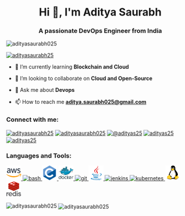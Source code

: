<h1 align="center">Hi 👋, I'm Aditya Saurabh</h1>
<h3 align="center">A passionate DevOps Engineer from India</h3>

<p align="left"> <img src="https://komarev.com/ghpvc/?username=adityasaurabh025&label=Profile%20views&color=0e75b6&style=flat" alt="adityasaurabh025" /> </p>

<p align="left"> <a href="https://twitter.com/adityasaurabh25" target="blank"><img src="https://img.shields.io/twitter/follow/adityasaurabh25?logo=twitter&style=for-the-badge" alt="adityasaurabh25" /></a> </p>

- 🌱 I’m currently learning **Blockchain and Cloud**

- 👯 I’m looking to collaborate on **Cloud and Open-Source**

- 💬 Ask me about **Devops**

- 📫 How to reach me **aditya.saurabh025@gmail.com**

<h3 align="left">Connect with me:</h3>
<p align="left">
<a href="https://twitter.com/adityasaurabh25" target="blank"><img align="center" src="https://raw.githubusercontent.com/rahuldkjain/github-profile-readme-generator/master/src/images/icons/Social/twitter.svg" alt="adityasaurabh25" height="30" width="40" /></a>
<a href="https://linkedin.com/in/adityasaurabh025" target="blank"><img align="center" src="https://raw.githubusercontent.com/rahuldkjain/github-profile-readme-generator/master/src/images/icons/Social/linked-in-alt.svg" alt="adityasaurabh025" height="30" width="40" /></a>
<a href="https://hashnode.com/@adityas25" target="blank"><img align="center" src="https://raw.githubusercontent.com/rahuldkjain/github-profile-readme-generator/master/src/images/icons/Social/hashnode.svg" alt="@adityas25" height="30" width="40" /></a>
<a href="https://www.hackerrank.com/adityas25" target="blank"><img align="center" src="https://raw.githubusercontent.com/rahuldkjain/github-profile-readme-generator/master/src/images/icons/Social/hackerrank.svg" alt="adityas25" height="30" width="40" /></a>
<a href="https://www.leetcode.com/adityas25" target="blank"><img align="center" src="https://raw.githubusercontent.com/rahuldkjain/github-profile-readme-generator/master/src/images/icons/Social/leet-code.svg" alt="adityas25" height="30" width="40" /></a>
</p>

<h3 align="left">Languages and Tools:</h3>
<p align="left"> <a href="https://aws.amazon.com" target="_blank" rel="noreferrer"> <img src="https://raw.githubusercontent.com/devicons/devicon/master/icons/amazonwebservices/amazonwebservices-original-wordmark.svg" alt="aws" width="40" height="40"/> </a> <a href="https://www.gnu.org/software/bash/" target="_blank" rel="noreferrer"> <img src="https://www.vectorlogo.zone/logos/gnu_bash/gnu_bash-icon.svg" alt="bash" width="40" height="40"/> </a> <a href="https://www.cprogramming.com/" target="_blank" rel="noreferrer"> <img src="https://raw.githubusercontent.com/devicons/devicon/master/icons/c/c-original.svg" alt="c" width="40" height="40"/> </a> <a href="https://www.docker.com/" target="_blank" rel="noreferrer"> <img src="https://raw.githubusercontent.com/devicons/devicon/master/icons/docker/docker-original-wordmark.svg" alt="docker" width="40" height="40"/> </a> <a href="https://git-scm.com/" target="_blank" rel="noreferrer"> <img src="https://www.vectorlogo.zone/logos/git-scm/git-scm-icon.svg" alt="git" width="40" height="40"/> </a> <a href="https://www.java.com" target="_blank" rel="noreferrer"> <img src="https://raw.githubusercontent.com/devicons/devicon/master/icons/java/java-original.svg" alt="java" width="40" height="40"/> </a> <a href="https://www.jenkins.io" target="_blank" rel="noreferrer"> <img src="https://www.vectorlogo.zone/logos/jenkins/jenkins-icon.svg" alt="jenkins" width="40" height="40"/> </a> <a href="https://kubernetes.io" target="_blank" rel="noreferrer"> <img src="https://www.vectorlogo.zone/logos/kubernetes/kubernetes-icon.svg" alt="kubernetes" width="40" height="40"/> </a> <a href="https://www.linux.org/" target="_blank" rel="noreferrer"> <img src="https://raw.githubusercontent.com/devicons/devicon/master/icons/linux/linux-original.svg" alt="linux" width="40" height="40"/> </a> <a href="https://redis.io" target="_blank" rel="noreferrer"> <img src="https://raw.githubusercontent.com/devicons/devicon/master/icons/redis/redis-original-wordmark.svg" alt="redis" width="40" height="40"/> </a> </p>

<p><img align="left" src="https://github-readme-stats.vercel.app/api/top-langs?username=adityasaurabh025&show_icons=true&locale=en&layout=compact" alt="adityasaurabh025" /></p>

<p>&nbsp;<img align="center" src="https://github-readme-stats.vercel.app/api?username=adityasaurabh025&show_icons=true&locale=en" alt="adityasaurabh025" /></p>
